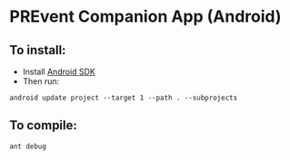 # PREvent Companion App (Android)

## To install:
* Install [Android SDK](http://developer.android.com/sdk/index.html)
* Then run:
```
android update project --target 1 --path . --subprojects
```

## To compile:
```
ant debug
```
